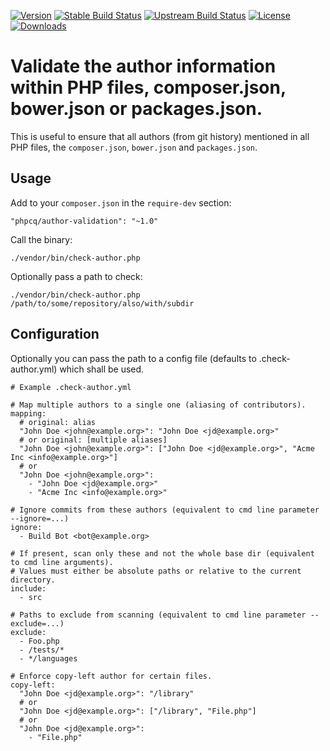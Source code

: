 [![Version](http://img.shields.io/packagist/v/phpcq/author-validation.svg?style=flat-square)](https://packagist.org/packages/phpcq/author-validation)
[![Stable Build Status](http://img.shields.io/travis/phpcq/author-validation/master.svg?style=flat-square)](https://travis-ci.org/phpcq/author-validation)
[![Upstream Build Status](http://img.shields.io/travis/phpcq/author-validation/develop.svg?style=flat-square)](https://travis-ci.org/phpcq/author-validation)
[![License](http://img.shields.io/packagist/l/phpcq/author-validation.svg?style=flat-square)](https://github.com/phpcq/author-validation/blob/master/LICENSE)
[![Downloads](http://img.shields.io/packagist/dt/phpcq/author-validation.svg?style=flat-square)](https://packagist.org/packages/phpcq/author-validation)

Validate the author information within PHP files, composer.json, bower.json or packages.json.
=============================================================================================

This is useful to ensure that all authors (from git history) mentioned in all PHP files, the `composer.json`,
`bower.json` and `packages.json`.

Usage
-----

Add to your `composer.json` in the `require-dev` section:
```
"phpcq/author-validation": "~1.0"
```

Call the binary:
```
./vendor/bin/check-author.php
```

Optionally pass a path to check:
```
./vendor/bin/check-author.php /path/to/some/repository/also/with/subdir
```

Configuration
-------------

Optionally you can pass the path to a config file (defaults to .check-author.yml) which shall be used.

```
# Example .check-author.yml

# Map multiple authors to a single one (aliasing of contributors).
mapping:
  # original: alias
  "John Doe <john@example.org>": "John Doe <jd@example.org>"
  # or original: [multiple aliases]
  "John Doe <john@example.org>": ["John Doe <jd@example.org>", "Acme Inc <info@example.org>"]
  # or
  "John Doe <john@example.org>":
    - "John Doe <jd@example.org>"
    - "Acme Inc <info@example.org>"

# Ignore commits from these authors (equivalent to cmd line parameter --ignore=...)
ignore:
  - Build Bot <bot@example.org>

# If present, scan only these and not the whole base dir (equivalent to cmd line arguments).
# Values must either be absolute paths or relative to the current directory.
include:
  - src

# Paths to exclude from scanning (equivalent to cmd line parameter --exclude=...)
exclude:
  - Foo.php
  - /tests/*
  - */languages

# Enforce copy-left author for certain files.
copy-left:
  "John Doe <jd@example.org>": "/library"
  # or
  "John Doe <jd@example.org>": ["/library", "File.php"]
  # or
  "John Doe <jd@example.org>":
    - "File.php"
```
